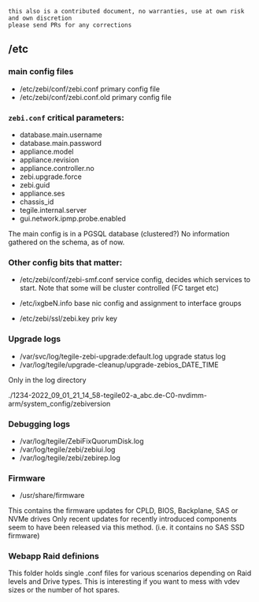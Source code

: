 ```
this also is a contributed document, no warranties, use at own risk and own discretion
please send PRs for any corrections
```



 ## /etc

 ### main config files

- /etc/zebi/conf/zebi.conf primary config file
- /etc/zebi/conf/zebi.conf.old primary config file

 ### `zebi.conf` critical parameters:

- database.main.username
- database.main.password
- appliance.model
- appliance.revision
- appliance.controller.no
- zebi.upgrade.force
- zebi.guid
- appliance.ses
- chassis_id
- tegile.internal.server
- gui.network.ipmp.probe.enabled

The main config is in a PGSQL database (clustered?)
No information gathered on the schema, as of now.


 ### Other config bits that matter:

- /etc/zebi/conf/zebi-smf.conf service config, decides which services to start. Note that some will be cluster controlled (FC target etc)
- /etc/ixgbeN.info base nic config and assignment to interface groups

- /etc/zebi/ssl/zebi.key priv key


 ### Upgrade logs

- /var/svc/log/tegile-zebi-upgrade:default.log upgrade status log
- /var/log/tegile/upgrade-cleanup/upgrade-zebios_DATE_TIME

Only in the log directory

./1234-2022_09_01_21_14_58-tegile02-a_abc.de-C0-nvdimm-arm/system_config/zebiversion

 ### Debugging logs

- /var/log/tegile/ZebiFixQuorumDisk.log
- /var/log/tegile/zebi/zebiui.log
- /var/log/tegile/zebi/zebirep.log


 ### Firmware

- /usr/share/firmware

This contains the firmware updates for CPLD, BIOS, Backplane, SAS or NVMe drives
Only recent updates for recently introduced components seem to have been released via this method.
(i.e. it contains no SAS SSD firmware)


 ### Webapp Raid definions

This folder holds single .conf files for various scenarios depending on Raid levels and Drive types.
This is interesting if you want to mess with vdev sizes or the number of hot spares.
